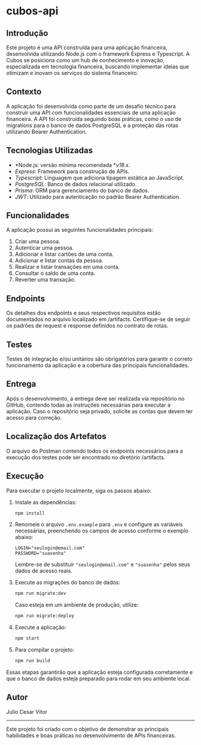 # cubos-api

## Introdução

Este projeto é uma API construída para uma aplicação financeira, desenvolvida utilizando Node.js com o framework Express e Typescript. A Cubos se posiciona como um hub de conhecimento e inovação, especializada em tecnologia financeira, buscando implementar ideias que otimizam e inovam os serviços do sistema financeiro.

## Contexto

A aplicação foi desenvolvida como parte de um desafio técnico para construir uma API com funcionalidades essenciais de uma aplicação financeira. A API foi construída seguindo boas práticas, como o uso de migrations para o banco de dados PostgreSQL e a proteção das rotas utilizando Bearer Authentication.

## Tecnologias Utilizadas
- *Node.js: versão mínima recomendada **v18.x*.
- *Express*: Framework para construção de APIs.
- *Typescript*: Linguagem que adiciona tipagem estática ao JavaScript.
- *PostgreSQL*: Banco de dados relacional utilizado.
- *Prisma*: ORM para gerenciamento do banco de dados.
- *JWT*: Utilizado para autenticação no padrão Bearer Authentication.

## Funcionalidades

A aplicação possui as seguintes funcionalidades principais:

1. Criar uma pessoa.
2. Autenticar uma pessoa.
3. Adicionar e listar cartões de uma conta.
4. Adicionar e listar contas da pessoa.
5. Realizar e listar transações em uma conta.
6. Consultar o saldo de uma conta.
7. Reverter uma transação.

## Endpoints

Os detalhes dos endpoints e seus respectivos requisitos estão documentados no arquivo localizado em /artifacts. Certifique-se de seguir os padrões de request e response definidos no contrato de rotas.

## Testes

Testes de integração e/ou unitários são obrigatórios para garantir o correto funcionamento da aplicação e a cobertura das principais funcionalidades.

## Entrega

Após o desenvolvimento, a entrega deve ser realizada via repositório no GitHub, contendo todas as instruções necessárias para executar a aplicação. Caso o repositório seja privado, solicite as contas que devem ter acesso para correção.

## Localização dos Artefatos

O arquivo do Postman contendo todos os endpoints necessários para a execução dos testes pode ser encontrado no diretório /artifacts.

## Execução

Para executar o projeto localmente, siga os passos abaixo:

1. Instale as dependências:
   ```bash
   npm install
   ```

2. Renomeie o arquivo `.env.example` para `.env` e configure as variáveis necessárias, preenchendo os campos de acesso conforme o exemplo abaixo:

   ```env
   LOGIN="seulogin@email.com"
   PASSWORD="suasenha"
   ```

   Lembre-se de substituir `"seulogin@email.com"` e `"suasenha"` pelos seus dados de acesso reais.

3. Execute as migrações do banco de dados:
   ```bash
   npm run migrate:dev
   ```

   Caso esteja em um ambiente de produção, utilize:
   ```bash
   npm run migrate:deploy
   ```

4. Execute a aplicação:
   ```bash
   npm start
   ```

5. Para compilar o projeto:
   ```bash
   npm run build
   ``` 

Essas etapas garantirão que a aplicação esteja configurada corretamente e que o banco de dados esteja preparado para rodar em seu ambiente local.

## Autor

Julio Cesar Vitor  

---

Este projeto foi criado com o objetivo de demonstrar as principais habilidades e boas práticas no desenvolvimento de APIs financeiras.